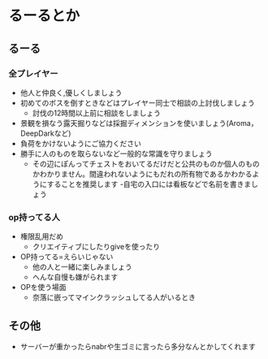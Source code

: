 # るーるとか
## るーる
### 全プレイヤー

- 他人と仲良く,優しくしましょう
- 初めてのボスを倒すときなどはプレイヤー同士で相談の上討伐しましょう
  - 討伐の12時間以上前に相談をしましょう
- 景観を損なう露天掘りなどは採掘ディメンションを使いましょう(Aroma，DeepDarkなど)
- 負荷をかけないようにご協力ください
- 勝手に人のものを取らないなど一般的な常識を守りましょう
  - その辺にぽんってチェストをおいてるだけだと公共のものか個人のものかわかりません。間違われないようにもだれの所有物であるかわかるようにすることを推奨します
-自宅の入口には看板などで名前を書きましょう

### op持ってる人

- 権限乱用だめ
  - クリエイティブにしたりgiveを使ったり
- OP持ってる=えらいじゃない
  - 他の人と一緒に楽しみましょう
  - へんな自慢も嫌がられます
- OPを使う場面
  - 奈落に嵌ってマインクラッシュしてる人がいるとき

## その他

- サーバーが重かったらnabrや生ゴミに言ったら多分なんとかしてくれます
